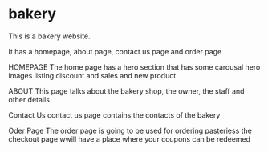 # bakery

This is a bakery website.

It has a homepage, about page, contact us page and order page


HOMEPAGE
The home page has a hero section that has some carousal hero images listing discount and sales and new product.

ABOUT
This page talks about the bakery shop, the owner, the staff and other details

Contact Us 
contact us page contains the contacts of the bakery

Oder Page
The order page is going  to be used for ordering pasteriess
the checkout page wwill have a place where your coupons can be redeemed


